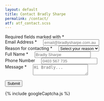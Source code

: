 ```yaml
---
layout: default
title: Contact Bradly Sharpe
permalink: /contact/
atf: atf_contact.scss
---
```

<div>
	Required fields marked with <span class=".u-required">*</span>
</div>
<form name="contactForm" onsubmit="return validate(this);" method="post" action="submit.php">
  <div class="row">
    <div class="six columns">
      <label for="email">Email Address <span class=".u-required">*</span></label>
      <input class="u-full-width" type="email" placeholder="email@bradlysharpe.com.au" id="email" name="email" required="required">
    </div>
    <div class="six columns">
      <label for="reason">Reason for contacting <span class=".u-required">*</span></label>
      <select class="u-full-width" id="reason" name="reason" required="required">
        <option value="" disabled selected>Select your reason</option>
        <option value="general-question">General Question</option>
        <option value="project-enquiry">Project Enquiry</option>
        <option value="IT-problem">IT Problem</option>
        <option value="webmail-problem">Webmail Problem</option>
      </select>
    </div>
  </div>
  <div class="row">
    <div class="six columns">
      <label for="fullname">Full Name <span class=".u-required">*</span></label>
      <input class="u-full-width" type="text" placeholder="Bradly Sharpe" id="fullname" name="fullname" required="required">
    </div>
    <div class="six columns">
      <label for="phone">Phone Number</label>
      <input class="u-full-width" type="text" placeholder="0403 567 735" id="phone" name="phone">
    </div>
  </div>
  <div class="row">
    <div class="twelve columns">
      <label for="message">Message <span class=".u-required">*</span></label>
      <textarea class="u-full-width" placeholder="Hi Bradly..." id="message" name="message" required="required"></textarea>
    </div>
  </div>
  <div class="row">
    <div class="nine columns captcha"><div class="g-recaptcha" data-sitekey="6LdN6gITAAAAAOnRcQWgBHrvMg7DIIwOBQqsV4em"></div>&nbsp;</div>
    <div class="three columns"><input class="button-primary u-pull-right" type="submit" value="Submit"></div>
  </div>
</form>
{% include googleCaptcha.js %}
<script type="text/javascript">
  function validate(form) {
    try {
      var valid = validateFields(form);
      if (!valid)
        alert("Please enter valid data into all required fields");
      else {
        var xhr = new XMLHttpRequest();
        xhr.open(form.method, form.action, true);
        xhr.send(new FormData(form));
        xhr.onerror = postError;
        xhr.onloadend = function () {
          if ("undefined" != typeof JSON) {
            var resp = JSON.parse(xhr.response);
            if (resp.sent) 
              postSuccess();
            else
              postError();
          } else {
            if (xhr.response.indexOf("{\"sent\":true") == 0) 
              postSuccess();
            else
              postError();
          }
        };
      }
    } catch (ex) {
      postError();
    }
    return false;
  }

  function postError() {
    alert("Sorry there was a problem submitting the form.\nPlease try again or call me on {{ site.localNumber }}");
  }

  function postSuccess() {
    var reason = getReasonField();
    if (reason)
      window.location.hash="reason=" + reason.value;
    window.location.pathname = "/thankyou";
  }

  function removeClass(el, className) {
    if (el && className) {
      var classes = el.className.split(" ");
      var newClasses = [];
      for (var i = 0 , l = classes.length; i < l; i++) {
        if (className != classes[i].toLowerCase())
          newClasses.push(classes[i]);
      };
      el.className = newClasses.join(" ");
    }
  }

  function getReasonField() {
    var elements = document.forms["contactForm"].elements;
    var reason = undefined;
    var count = 0;
    while ((reason == undefined) && (count < elements.length)) {
      if ("reason" == elements[count].name.toLowerCase()) 
        reason = elements[count];
      count++;
    }
    return reason;
  }

  function validateFields(form) {
    var valid = false;
    var invalidClass = "invalidField";
    try {
      if (form && form.name) {
        elements = document.forms[form.name].elements;
        if (elements && (0 < elements.length)) {
          valid = true;
          for (var i = 0, l = elements.length; i < l; i++) {
            var el = elements[i];
            var elValid = true;
            removeClass(el, invalidClass);
            if ((el.type.toLowerCase() == "text") || (el.tagName.toLowerCase() == "textarea")) {
              if (/^\s*$/.test(el.value)) elValid =  false;
            } else if (el.tagName.toLowerCase() == "select") {
              if (el.selectedIndex < 1) elValid = false;
            } else {
              switch (el.type) {
                case "email":
                    /* if (!/^[a-z0-9\-\.]+@[a-z0-9\-]{3,}(\.[a-z0-9\-]{2,})+/.test(el.value.toLowerCase())) elValid = false; */
                  break;
                case "submit":
                  break;
                case "reset":
                  break;
                default:
                  elValid = false;
                  break;
              }
            }
            if (!elValid && (el.getAttribute('required').toLowerCase() == 'required')) 
                el.className = el.className + " " + invalidClass;
            valid = valid && elValid;
          };
        }
      }
    } catch (ex) { }
    return valid;
  }

  if (0 < window.location.hash.length) {
    var reason = getReasonField();
    if (reason) {
      var hash = window.location.hash.substr(1);
      var hashPairs = hash.split("&");
      var reasonValue = undefined;
      for (var i = 0, l = hashPairs.length; i < l; i++) {
        hashKeyValue = hashPairs[i].split("=");
        if ((2 == hashKeyValue.length) && ("reason" == hashKeyValue[0].toLowerCase())) {
          var reasonValue = hashKeyValue[1].toLowerCase();
        }
      };

      if (reasonValue) {
        for (var j = 0, m = reason.children.length; j < m; j++) {
          var option = reason.children[j];
          option.removeAttribute("selected");
          if (option.value && (reasonValue == option.value.toLowerCase()))
            option.setAttribute("selected", "selected"); 
        };
      }
    }
    window.location.hash = "";
  }
</script>